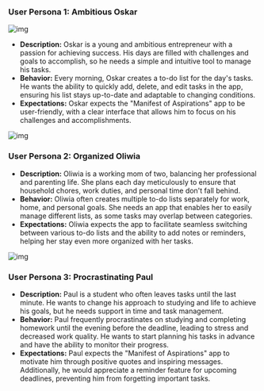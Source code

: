 ### User Persona 1: Ambitious Oskar

![img](../assets/oskar.jpg)

- **Description:** Oskar is a young and ambitious entrepreneur with a passion
  for achieving success. His days are filled with challenges and goals to
  accomplish, so he needs a simple and intuitive tool to manage his tasks.
- **Behavior:** Every morning, Oskar creates a to-do list for the day's tasks.
  He wants the ability to quickly add, delete, and edit tasks in the app,
  ensuring his list stays up-to-date and adaptable to changing conditions.
- **Expectations:** Oskar expects the "Manifest of Aspirations" app to be
  user-friendly, with a clear interface that allows him to focus on his
  challenges and accomplishments.

![img](../assets/oliwia.jpg)

### User Persona 2: Organized Oliwia

- **Description:** Oliwia is a working mom of two, balancing her professional
  and parenting life. She plans each day meticulously to ensure that household
  chores, work duties, and personal time don't fall behind.
- **Behavior:** Oliwia often creates multiple to-do lists separately for work,
  home, and personal goals. She needs an app that enables her to easily manage
  different lists, as some tasks may overlap between categories.
- **Expectations:** Oliwia expects the app to facilitate seamless switching
  between various to-do lists and the ability to add notes or reminders, helping
  her stay even more organized with her tasks.

![img](../assets/paul.jpg)

### User Persona 3: Procrastinating Paul

- **Description:** Paul is a student who often leaves tasks until the last
  minute. He wants to change his approach to studying and life to achieve his
  goals, but he needs support in time and task management.
- **Behavior:** Paul frequently procrastinates on studying and completing
  homework until the evening before the deadline, leading to stress and
  decreased work quality. He wants to start planning his tasks in advance and
  have the ability to monitor their progress.
- **Expectations:** Paul expects the "Manifest of Aspirations" app to motivate
  him through positive quotes and inspiring messages. Additionally, he would
  appreciate a reminder feature for upcoming deadlines, preventing him from
  forgetting important tasks.
